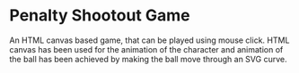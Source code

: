 # Penalty Shootout Game
An HTML canvas based game, that can be played using mouse click.
HTML canvas has been used for the animation of the character and animation of the ball has been achieved by making the ball move through an SVG curve. 